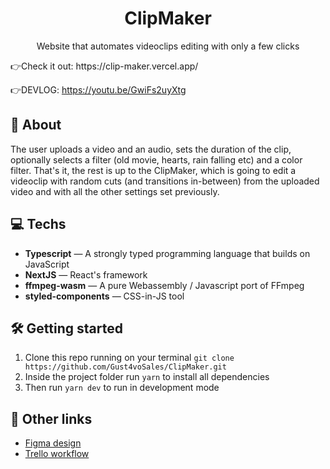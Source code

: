<h1 align="center">
ClipMaker
</h1>

<p align="center">Website that automates videoclips editing with only a few clicks</p>
👉Check it out: https://clip-maker.vercel.app/

👉DEVLOG: https://youtu.be/GwiFs2uyXtg

## 📜 About
The user uploads a video and an audio, sets the duration of the clip, optionally selects a filter (old movie, hearts, rain falling etc) and a color filter. That's it, the rest is up to the ClipMaker, which is going to edit a videoclip with random cuts (and transitions in-between) from the uploaded video and with all the other settings set previously.

## 💻 Techs
[//]: # (Add the features of your project here:)
- **Typescript** — A strongly typed programming language that builds on JavaScript
- **NextJS** — React's framework
- **ffmpeg-wasm** — A pure Webassembly / Javascript port of FFmpeg
- **styled-components** — CSS-in-JS tool

## 🛠 Getting started
1. Clone this repo running on your terminal ```git clone https://github.com/Gust4voSales/ClipMaker.git``` 
2. Inside the project folder run ```yarn``` to install all dependencies
3. Then run ```yarn dev``` to run in development mode

## 🔗 Other links
- [Figma design](https://www.figma.com/file/RoOkWt2Xg9n1pIxhrITiSn/ClipMaker?node-id=0%3A1)
- [Trello workflow](https://trello.com/b/ecAtrdIg/clipmaker)
